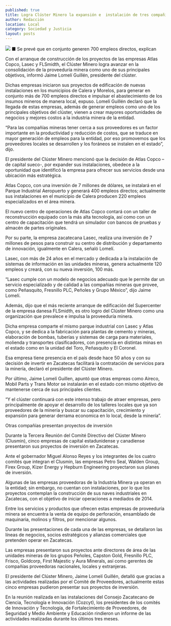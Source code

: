 ```yaml
---
published: true
title: Logra Clúster Minero la expansión e  instalación de tres compañías foráneas
author: Redacción
location: Local
category: Sociedad y Justicia
layout: posts
---
```


![](http://i.imgur.com/d5LRntHm.jpg)
■ Se prevé que en conjunto generen 700 empleos directos, explican 

Con el arranque de construcción de los proyectos de las empresas Atlas Copco, Lasec y FLSmidth, el Clúster Minero logra avanzar en la consolidación de la proveeduría minera como uno de sus principales objetivos, informó Jaime Lomelí Guillén, presidente del clúster.

Dichas empresas iniciaron sus proyectos de edificación de nuevas instalaciones en los municipios de Calera y Morelos, para generar en conjunto más de 700 empleos directos e impulsar el abastecimiento de los insumos mineros de manera local, expuso.
Lomelí Guillén declaró que la llegada de estas empresas, además de generar empleos como uno de los principales objetivos del clúster, vienen a crear mayores oportunidades de negocios y mejores costos a la industria minera de la entidad.

“Para las compañías mineras tener cerca a sus proveedores es un factor importante en la productividad y reducción de costos, que se traduce en mayor generación de empleos para la entidad, por eso promovemos que los proveedores locales se desarrollen y los foráneos se instalen en el estado”, dijo.

El presidente del Clúster Minero mencionó que la decisión de Atlas Copco –de capital sueco-, por expander sus instalaciones, obedece a la oportunidad que identificó la empresa para ofrecer sus servicios desde una ubicación más estratégica.

Atlas Copco, con una inversión de 7 millones de dólares, se instalará en el Parque Industrial Aeropuerto y generará 400 empleos directos; actualmente sus instalaciones en el municipio de Calera producen 220 empleos especializados en el área minera.

El nuevo centro de operaciones de Atlas Copco contará con un taller de reconstrucción equipado con la más alta tecnología, así como con un centro de capacitación que tendrá un simulador con bancos de pruebas y almacén de partes originales.

Por su parte, la empresa zacatecana Lasec, realiza una inversión de 7 millones de pesos para construir su centro de distribución y departamento de innovación, igualmente en Calera, señaló Lomelí.

Lasec, con más de 24 años en el mercado y dedicada a la instalación de sistemas de información en las unidades mineras, genera actualmente 120 empleos y creará, con su nueva inversión, 100 más.

“Lasec cumple con un modelo de negocios adecuado que le permite dar un servicio especializado y de calidad a las compañias mineras que provee, como Peñasquito, Fresnillo PLC, Peñoles y Grupo México”, dijo Jaime Lomelí.

Además, dijo que el más reciente arranque de edificación del Supercenter de la empresa danesa FLSmidth, es otro logro del Clúster Minero como una organización que prevalece  e impulsa la proveeduría minera.

Dicha empresa comparte el mismo parque industrial con Lasec y Atlas Copco, y se dedica a la fabricación para plantas de cemento y mineras, elaboración de bombas, tuberías y sistemas de carga para materiales, molienda y transportes clasificadores, con presencia en distintas minas en el estado como en la unidad del Toro, Peñasquito y El Coronel.

Esa empresa tiene presencia en el país desde hace 50 años y con su decisión de invertir en Zacatecas facilitará la contratación de servicios para la minería, declaró el presidente del Clúster Minero.

Por último, Jaime Lomelí Guillen, apuntó que otras empreas como Aireco, Mobil Parts y Trans Motor se instalarán en el estado con mismo objetivo de mantenerse cerca de sus principales clientes.

“Y el clúster continuará con este intenso trabajo de atraer empresas, pero principalmente de apoyar el desarrollo de los talleres locales que ya son proveedores de la minería y buscar su capacitación, crecimiento y expansión para  generar derrama economica en lo local, desde la minería”.

Otras compañías presentan proyectos de inversión 

Durante la Tercera Reunión del Comité Directivo del Clúster Minero (Clusmin), cinco empresas de capital estadunidense y canadiense presentaron sus proyectos de inversión en Zacatecas.

Ante el gobernador Miguel Alonso Reyes y los integrantes de los cuatro comités que integran el Clusmin, las empresas Petro Seal, Walden Group, Firex Group, Kizer Energy y Hepburn Engineering proyectaron sus planes de inversión.

Algunas de las empresas proveedoras de la Industria Minera ya operan en la entidad; sin embargo, no cuentan con instalaciones, por lo que los proyectos contemplan la construcción de sus naves industriales en Zacatecas, con el objetivo de iniciar operaciones a mediados de 2014.

Entre los servicios y productos que ofrecen estas empresas de proveeduría minera se encuentra la venta de equipo de perforación, ensamblado de maquinaria, molinos y filtros, por mencionar algunos.

Durante las presentaciones de cada una de las empresas, se detallaron las líneas de negocios, socios estratégicos y alianzas comerciales que pretenden operar en Zacatecas.

Las empresas presentaron sus proyectos ante directores de área de las unidades mineras de los grupos Peñoles, Capston Gold, Fresnillo PLC, Frisco, Goldcorp, First Majestic y Aura Minerals, así como gerentes de compañías proveedoras nacionales, locales y extranjeras.

El presidente del Clúster Minero, Jaime Lomelí Guillén, detalló que gracias a las actividades realizadas por el Comité de Proveedores, actualmente estas cinco empresas pudieron presentar sus proyectos de inversión.

En la reunión realizada en las instalaciones del Consejo Zacatecano de Ciencia, Tecnología e Innovación (Cozcyt), los presidentes de los comités de Innovación y Tecnología, de Fortalecimiento  de Proveedores, de Seguridad y Medio Ambiente y Educación rindieron un informe de las actividades realizadas durante los últimos tres meses.
